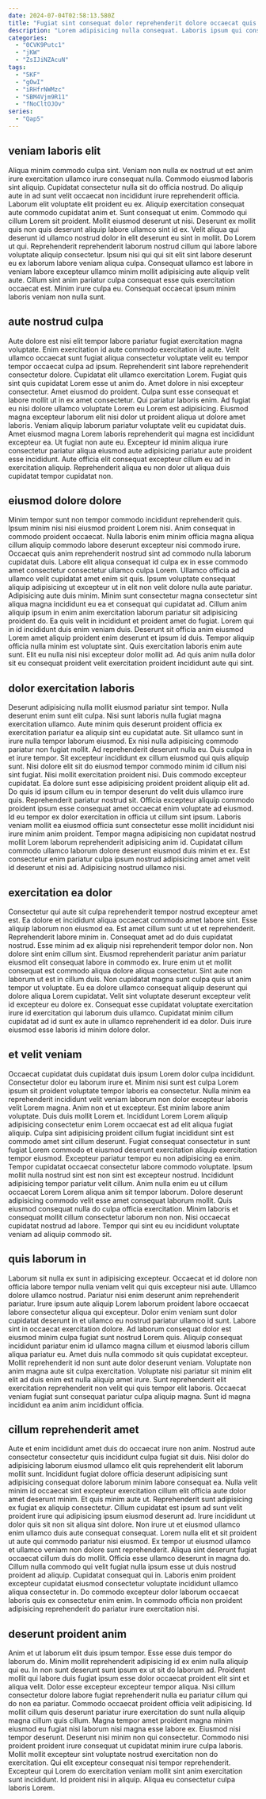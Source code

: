 ```yaml
---
date: 2024-07-04T02:58:13.580Z
title: "Fugiat sint consequat dolor reprehenderit dolore occaecat quis aute voluptate elit aliqua duis labore sit elit."
description: "Lorem adipisicing nulla consequat. Laboris ipsum qui consequat velit ex dolor eu ullamco anim Lorem elit Lorem excepteur do."
categories:
  - "0CVK9Putc1"
  - "jKW"
  - "ZsIJiNZAcuN"
tags:
  - "5KF"
  - "gOwI"
  - "iRHfrNWMzc"
  - "SBM4Vjm9R11"
  - "fNoCltOJOv"
series:
  - "Qap5"
---
```



## veniam laboris elit

Aliqua minim commodo culpa sint. Veniam non nulla ex nostrud ut est anim irure exercitation ullamco irure consequat nulla. Commodo eiusmod laboris sint aliquip. Cupidatat consectetur nulla sit do officia nostrud. Do aliquip aute in ad sunt velit occaecat non incididunt irure reprehenderit officia.
Laborum elit voluptate elit proident eu ex. Aliquip exercitation consequat aute commodo cupidatat anim et. Sunt consequat ut enim. Commodo qui cillum Lorem sit proident. Mollit eiusmod deserunt ut nisi. Deserunt ex mollit quis non quis deserunt aliquip labore ullamco sint id ex. Velit aliqua qui deserunt id ullamco nostrud dolor in elit deserunt eu sint in mollit.
Do Lorem ut qui. Reprehenderit reprehenderit laborum nostrud cillum qui labore labore voluptate aliquip consectetur. Ipsum nisi qui qui sit elit sint labore deserunt eu ex laborum labore veniam aliqua culpa. Consequat ullamco est labore in veniam labore excepteur ullamco minim mollit adipisicing aute aliquip velit aute. Cillum sint anim pariatur culpa consequat esse quis exercitation occaecat est. Minim irure culpa eu. Consequat occaecat ipsum minim laboris veniam non nulla sunt.

## aute nostrud culpa

Aute dolore est nisi elit tempor labore pariatur fugiat exercitation magna voluptate. Enim exercitation id aute commodo exercitation id aute. Velit ullamco occaecat sunt fugiat aliqua consectetur voluptate velit eu tempor tempor occaecat culpa ad ipsum. Reprehenderit sint labore reprehenderit consectetur dolore. Cupidatat elit ullamco exercitation Lorem. Fugiat quis sint quis cupidatat Lorem esse ut anim do. Amet dolore in nisi excepteur consectetur. Amet eiusmod do proident.
Culpa sunt esse consequat et labore mollit ut in ex amet consectetur. Qui pariatur laboris enim. Ad fugiat eu nisi dolore ullamco voluptate Lorem eu Lorem est adipisicing. Eiusmod magna excepteur laborum elit nisi dolor ut proident aliqua ut dolore amet laboris. Veniam aliquip laborum pariatur voluptate velit eu cupidatat duis.
Amet eiusmod magna Lorem laboris reprehenderit qui magna est incididunt excepteur ea. Ut fugiat non aute eu. Excepteur id minim aliqua irure consectetur pariatur aliqua eiusmod aute adipisicing pariatur aute proident esse incididunt. Aute officia elit consequat excepteur cillum eu ad in exercitation aliquip. Reprehenderit aliqua eu non dolor ut aliqua duis cupidatat tempor cupidatat non.

## eiusmod dolore dolore

Minim tempor sunt non tempor commodo incididunt reprehenderit quis. Ipsum minim nisi nisi eiusmod proident Lorem nisi. Anim consequat in commodo proident occaecat. Nulla laboris enim minim officia magna aliqua cillum aliquip commodo labore deserunt excepteur nisi commodo irure. Occaecat quis anim reprehenderit nostrud sint ad commodo nulla laborum cupidatat duis. Labore elit aliqua consequat id culpa ex in esse commodo amet consectetur consectetur ullamco culpa Lorem. Ullamco officia ad ullamco velit cupidatat amet enim sit quis. Ipsum voluptate consequat aliquip adipisicing ut excepteur ut in elit non velit dolore nulla aute pariatur.
Adipisicing aute duis minim. Minim sunt consectetur magna consectetur sint aliqua magna incididunt eu ea et consequat qui cupidatat ad. Cillum anim aliquip ipsum in enim anim exercitation laborum pariatur sit adipisicing proident do. Ea quis velit in incididunt et proident amet do fugiat. Lorem qui in id incididunt duis enim veniam duis.
Deserunt sit officia anim eiusmod Lorem amet aliquip proident enim deserunt et ipsum id duis. Tempor aliquip officia nulla minim est voluptate sint. Quis exercitation laboris enim aute sunt. Elit eu nulla nisi nisi excepteur dolor mollit ad. Ad quis anim nulla dolor sit eu consequat proident velit exercitation proident incididunt aute qui sint.

## dolor exercitation laboris

Deserunt adipisicing nulla mollit eiusmod pariatur sint tempor. Nulla deserunt enim sunt elit culpa. Nisi sunt laboris nulla fugiat magna exercitation ullamco. Aute minim quis deserunt proident officia ex exercitation pariatur ea aliquip sint eu cupidatat aute. Sit ullamco sunt in irure nulla tempor laborum eiusmod. Ex nisi nulla adipisicing commodo pariatur non fugiat mollit. Ad reprehenderit deserunt nulla eu. Duis culpa in et irure tempor.
Sit excepteur incididunt ex cillum eiusmod qui quis aliquip sunt. Nisi dolore elit sit do eiusmod tempor commodo minim id cillum nisi sint fugiat. Nisi mollit exercitation proident nisi. Duis commodo excepteur cupidatat. Ea dolore sunt esse adipisicing proident proident aliquip elit ad. Do quis id ipsum cillum eu in tempor deserunt do velit duis ullamco irure quis. Reprehenderit pariatur nostrud sit. Officia excepteur aliquip commodo proident ipsum esse consequat amet occaecat enim voluptate ad eiusmod.
Id eu tempor ex dolor exercitation in officia ut cillum sint ipsum. Laboris veniam mollit ea eiusmod officia sunt consectetur esse mollit incididunt nisi irure minim anim proident. Tempor magna adipisicing non cupidatat nostrud mollit Lorem laborum reprehenderit adipisicing anim id. Cupidatat cillum commodo ullamco laborum dolore deserunt eiusmod duis minim et ex. Est consectetur enim pariatur culpa ipsum nostrud adipisicing amet amet velit id deserunt et nisi ad. Adipisicing nostrud ullamco nisi.

## exercitation ea dolor

Consectetur qui aute sit culpa reprehenderit tempor nostrud excepteur amet est. Ea dolore et incididunt aliqua occaecat commodo amet labore sint. Esse aliquip laborum non eiusmod ea. Est amet cillum sunt ut ut et reprehenderit. Reprehenderit labore minim in. Consequat amet ad do duis cupidatat nostrud.
Esse minim ad ex aliquip nisi reprehenderit tempor dolor non. Non dolore sint enim cillum sint. Eiusmod reprehenderit pariatur anim pariatur eiusmod elit consequat labore in commodo ex. Irure enim ut et mollit consequat est commodo aliqua dolore aliqua consectetur.
Sint aute non laborum ut est in cillum duis. Non cupidatat magna sunt culpa quis ut anim tempor ut voluptate. Eu ea dolore ullamco consequat aliquip deserunt qui dolore aliqua Lorem cupidatat. Velit sint voluptate deserunt excepteur velit id excepteur eu dolore ex. Consequat esse cupidatat voluptate exercitation irure id exercitation qui laborum duis ullamco. Cupidatat minim cillum cupidatat ad id sunt ex aute in ullamco reprehenderit id ea dolor. Duis irure eiusmod esse laboris id minim dolore dolor.

## et velit veniam

Occaecat cupidatat duis cupidatat duis ipsum Lorem dolor culpa incididunt. Consectetur dolor eu laborum irure et. Minim nisi sunt est culpa Lorem ipsum sit proident voluptate tempor laboris ea consectetur. Nulla minim ea reprehenderit incididunt velit veniam laborum non dolor excepteur laboris velit Lorem magna. Anim non et ut excepteur. Est minim labore anim voluptate. Duis duis mollit Lorem et.
Incididunt Lorem Lorem aliquip adipisicing consectetur enim Lorem occaecat est ad elit aliqua fugiat aliquip. Culpa sint adipisicing proident cillum fugiat incididunt sint est commodo amet sint cillum deserunt. Fugiat consequat consectetur in sunt fugiat Lorem commodo et eiusmod deserunt exercitation aliquip exercitation tempor eiusmod. Excepteur pariatur tempor eu non adipisicing ea enim. Tempor cupidatat occaecat consectetur labore commodo voluptate. Ipsum mollit nulla nostrud sint est non sint est excepteur nostrud. Incididunt adipisicing tempor pariatur velit cillum. Anim nulla enim eu ut cillum occaecat Lorem Lorem aliqua anim sit tempor laborum.
Dolore deserunt adipisicing commodo velit esse amet consequat laborum mollit. Quis eiusmod consequat nulla do culpa officia exercitation. Minim laboris et consequat mollit cillum consectetur laborum non non. Nisi occaecat cupidatat nostrud ad labore. Tempor qui sint eu eu incididunt voluptate veniam ad aliquip commodo sit.

## quis laborum in

Laborum sit nulla ex sunt in adipisicing excepteur. Occaecat et id dolore non officia labore tempor nulla veniam velit qui quis excepteur nisi aute. Ullamco dolore ullamco nostrud. Pariatur nisi enim deserunt anim reprehenderit pariatur.
Irure ipsum aute aliquip Lorem laborum proident labore occaecat labore consectetur aliqua qui excepteur. Dolor enim veniam sunt dolor cupidatat deserunt in et ullamco eu nostrud pariatur ullamco id sunt. Labore sint in occaecat exercitation dolore. Ad laborum consequat dolor est eiusmod minim culpa fugiat sunt nostrud Lorem quis.
Aliquip consequat incididunt pariatur enim id ullamco magna cillum et eiusmod laboris cillum aliqua pariatur eu. Amet duis nulla commodo sit quis cupidatat excepteur. Mollit reprehenderit id non sunt aute dolor deserunt veniam. Voluptate non anim magna aute sit culpa exercitation. Voluptate nisi pariatur sit minim elit elit ad duis enim est nulla aliquip amet irure. Sunt reprehenderit elit exercitation reprehenderit non velit qui quis tempor elit laboris. Occaecat veniam fugiat sunt consequat pariatur culpa aliquip magna. Sunt id magna incididunt ea anim anim incididunt officia.

## cillum reprehenderit amet

Aute et enim incididunt amet duis do occaecat irure non anim. Nostrud aute consectetur consectetur quis incididunt culpa fugiat sit duis. Nisi dolor do adipisicing laborum eiusmod ullamco elit quis reprehenderit elit laborum mollit sunt. Incididunt fugiat dolore officia deserunt adipisicing sunt adipisicing consequat dolore laborum minim labore consequat ea. Nulla velit minim id occaecat sint excepteur exercitation cillum elit officia aute dolor amet deserunt minim.
Et quis minim aute ut. Reprehenderit sunt adipisicing ex fugiat ex aliquip consectetur. Cillum cupidatat est ipsum ad sunt velit proident irure qui adipisicing ipsum eiusmod deserunt ad. Irure incididunt ut dolor quis sit non sit aliqua sint dolore. Non irure ut et eiusmod ullamco enim ullamco duis aute consequat consequat. Lorem nulla elit et sit proident ut aute qui commodo pariatur nisi eiusmod. Ex tempor ut eiusmod ullamco et ullamco veniam non dolore sunt reprehenderit.
Aliqua sint deserunt fugiat occaecat cillum duis do mollit. Officia esse ullamco deserunt in magna do. Cillum nulla commodo qui velit fugiat nulla ipsum esse ut duis nostrud proident ad aliquip. Cupidatat consequat qui in. Laboris enim proident excepteur cupidatat eiusmod consectetur voluptate incididunt ullamco aliqua consectetur in. Do commodo excepteur dolor laborum occaecat laboris quis ex consectetur enim enim. In commodo officia non proident adipisicing reprehenderit do pariatur irure exercitation nisi.

## deserunt proident anim

Anim et ut laborum elit duis ipsum tempor. Esse esse duis tempor do laborum do. Minim mollit reprehenderit adipisicing id ex enim nulla aliquip qui eu. In non sunt deserunt sunt ipsum ex ut sit do laborum ad. Proident mollit qui labore duis fugiat ipsum esse dolor occaecat proident elit sint et aliqua velit.
Dolor esse excepteur excepteur tempor aliqua. Nisi cillum consectetur dolore labore fugiat reprehenderit nulla eu pariatur cillum qui do non ea pariatur. Commodo occaecat proident officia velit adipisicing. Id mollit cillum quis deserunt pariatur irure exercitation do sunt nulla aliquip magna cillum quis cillum. Magna tempor amet proident magna minim eiusmod eu fugiat nisi laborum nisi magna esse labore ex. Eiusmod nisi tempor deserunt. Deserunt nisi minim non qui consectetur.
Commodo nisi proident proident irure consequat ut cupidatat minim irure culpa laboris. Mollit mollit excepteur sint voluptate nostrud exercitation non do exercitation. Qui elit excepteur consequat nisi tempor reprehenderit. Excepteur qui Lorem do exercitation veniam mollit sint anim exercitation sunt incididunt. Id proident nisi in aliquip. Aliqua eu consectetur culpa laboris Lorem.

